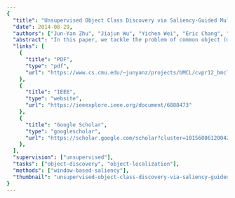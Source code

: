 ```yaml
---
{
  "title": "Unsupervised Object Class Discovery via Saliency-Guided Multiple Class Learning",
  "date": 2014-08-29,
  "authors": ["Jun-Yan Zhu", "Jiajun Wu", "Yichen Wei", "Eric Chang", "Zhuowen Tu"],
  "abstract": "In this paper, we tackle the problem of common object (multiple classes) discovery from a set of input images, where we assume the presence of one object class in each image. This problem is, loosely speaking, unsupervised since we do not know a priori about the object type, location, and scale in each image. We observe that the general task of object class discovery in a fully unsupervised manner is intrinsically ambiguous; here we adopt saliency detection to propose candidate image windows/patches to turn an unsupervised learning problem into a weakly-supervised learning problem. In the paper, we propose an algorithm for simultaneously localizing objects and discovering object classes via bottom-up (saliency-guided) multiple class learning (bMCL). Our contributions are three-fold: (1) we adopt saliency detection to convert unsupervised learning into multiple instance learning, formulated as bottom-up multiple class learning (bMCL); (2) we propose an integrated framework that simultaneously performs object localization, object class discovery, and object detector training; (3) we demonstrate that our framework yields significant improvements over existing methods for multi-class object discovery and possess evident advantages over competing methods in computer vision. In addition, although saliency detection has recently attracted much attention, its practical usage for high-level vision tasks has yet to be justified. Our method validates the usefulness of saliency detection to output “noisy input” for a top-down method to extract common patterns.",
  "links": [
    {
      "title": "PDF",
      "type": "pdf",
      "url": "https://www.cs.cmu.edu/~junyanz/projects/bMCL/cvpr12_bmcl.pdf"
    },
    {
      "title": "IEEE",
      "type": "website",
      "url": "https://ieeexplore.ieee.org/document/6888473"
    },
    {
      "title": "Google Scholar",
      "type": "googlescholar",
      "url": "https://scholar.google.com/scholar?cluster=10156006120042250527"
    },
  ],
  "supervision": ["unsupervised"],
  "tasks": ["object-discovery", "object-localization"],
  "methods": ["window-based-saliency"],
  "thumbnail": "unsupervised-object-class-discovery-via-saliency-guided-multiple-class-learning.jpg"
}
---
```

